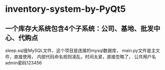 # inventory-system-by-PyQt5
## 一个库存大系统包含4个子系统：公司、基地、批发中心、代购点
sleep.sql是MySQL文件，这个项目是连接的mysql数据库，
main.py文件是主文件，直接使用，
内部代码命名规则凌乱，时间太紧，直接忽略了，
公共用户名admin密码123456
